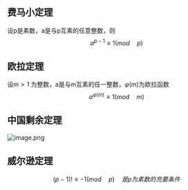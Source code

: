 ## 费马小定理
设p是素数，a是与p互素的任意整数，则$$a^{p-1}\equiv1(mod\quad p)$$

## 欧拉定理
设$m>1$ 为整数，a是与m互素的任一整数，$\varphi(m)$为欧拉函数  
$$a^{\varphi(m)}\equiv1 (mod\quad m)$$

## 中国剩余定理
![image.png](https://yaaame-1317851743.cos.ap-beijing.myqcloud.com/undefinedPasted%20image%2020230128221219.png)

## 威尔逊定理
$$(p-1)!\equiv-1(mod\quad p) \quad 是p为素数的充要条件$$

